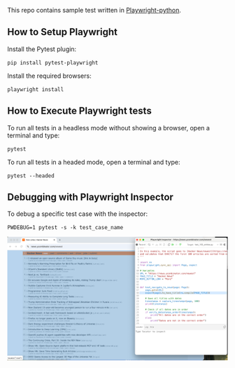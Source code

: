 This repo contains sample test written in [Playwright-python](https://github.com/microsoft/playwright-python).

## How to Setup Playwright

Install the Pytest plugin:
```
pip install pytest-playwright
```

Install the required browsers:
```
playwright install
```

## How to Execute Playwright tests
To run all tests in a headless mode without showing a browser, open a terminal and type:
```
pytest
```

To run all tests in a headed mode, open a terminal and type:
```
pytest --headed
```

## Debugging with Playwright Inspector 
To debug a specific test case with the inspector:
```
PWDEBUG=1 pytest -s -k test_case_name
```

![img.png](img.png)